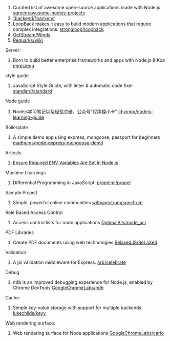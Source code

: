 1. Curated list of awesome open-source applications made with Node.js [sqreen/awesome-nodejs-projects](https://github.com/sqreen/awesome-nodejs-projects)
2. [1backend/1backend](https://github.com/1backend/1backend)
3. LoopBack makes it easy to build modern applications that require complex integrations. [strongloop/loopback](https://github.com/strongloop/loopback/)
4. [GetStream/Winds](https://github.com/GetStream/Winds)
5. [Requarks/wiki](https://github.com/Requarks/wiki)

Server:
1. Born to build better enterprise frameworks and apps with Node.js & Koa [eggjs/egg](https://github.com/eggjs/egg)

style guide
1. JavaScript Style Guide, with linter & automatic code fixer [standard/standard](https://github.com/standard/standard)

Node guide
1. Nodejs学习笔记以及经验总结，公众号"程序猿小卡" [chyingp/nodejs-learning-guide](https://github.com/chyingp/nodejs-learning-guide)

Boilerplate
1. A simple demo app using express, mongoose, passport for beginners [madhums/node-express-mongoose-demo](https://github.com/madhums/node-express-mongoose-demo)

Articals
1. [Ensure Required ENV Variables Are Set in Node.js](http://vancelucas.com/blog/ensure-required-env-variables-are-set-in-node-js/)

Machine Learnings
1. Differential Programming in JavaScript. [propelml/propel](https://github.com/propelml/propel)

Sample Project
1. Simple, powerful online communities [withspectrum/spectrum](https://github.com/withspectrum/spectrum)

Role Based Access Control
1. Access control lists for node applications [OptimalBits/node_acl](https://github.com/OptimalBits/node_acl)

PDF Libraries
1. Create PDF documents using web technologies [RelaxedJS/ReLaXed](https://github.com/RelaxedJS/ReLaXed)

Validation
1. A joi validation middleware for Express. [arb/celebrate](https://github.com/arb/celebrate)

Debug
1. ndb is an improved debugging experience for Node.js, enabled by Chrome DevTools [GoogleChromeLabs/ndb](https://github.com/GoogleChromeLabs/ndb)

Cache:
1. Simple key-value storage with support for multiple backends [lukechilds/keyv](https://github.com/lukechilds/keyv)

Web rendering surface:
1. Web rendering surface for Node applications [GoogleChromeLabs/carlo](https://github.com/GoogleChromeLabs/carlo)
